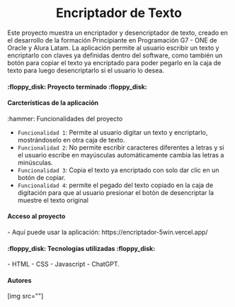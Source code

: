 <h1 align="center">Encriptador de Texto</h1>
Este proyecto muestra un encriptador y desencriptador de texto, creado en el desarrollo de la formación Principiante en Programación G7 - ONE de Oracle y Alura Latam.
La aplicación permite al usuario escribir un texto y encriptarlo con claves ya definidas dentro del software, como también un botón para copiar el texto ya encriptado para poder pegarlo en la caja de texto para luego desencriptarlo si el usuario lo desea.
<h4>:floppy_disk: Proyecto terminado :floppy_disk:</h4>
<h4>Carcterísticas de la aplicación</h4>
:hammer: Funcionalidades del proyecto

- `Funcionalidad 1`: Permite al usuario digitar un texto y encriptarlo, mostrándoselo en otra caja de texto.
- `Funcionalidad 2`: No permite escribir caracteres diferentes a letras y si el usuario escribe en mayúsculas automáticamente cambia las letras a minúsculas.
- `Funcionalidad 3`: Copia el texto ya encriptado con solo dar clic en un botón de copiar.
- `Funcionalidad 4`: permite el pegado del texto copiado en la caja de digitación para que al usuario presionar el botón de desencriptar la muestre el texto original
<h4>Acceso al proyecto</h4>
- Aquí puede usar la aplicación: https://encriptador-5win.vercel.app/
<h4>:floppy_disk: Tecnologías utilizadas :floppy_disk:</h4>
- HTML
- CSS
- Javascript
- ChatGPT.
<h4>Autores</h4>
[img src=""]
